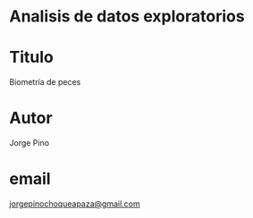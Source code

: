 # Analisis de datos exploratorios
# Titulo
Biometría de peces
# Autor
Jorge Pino
# email
jorgepinochoqueapaza@gmail.com
